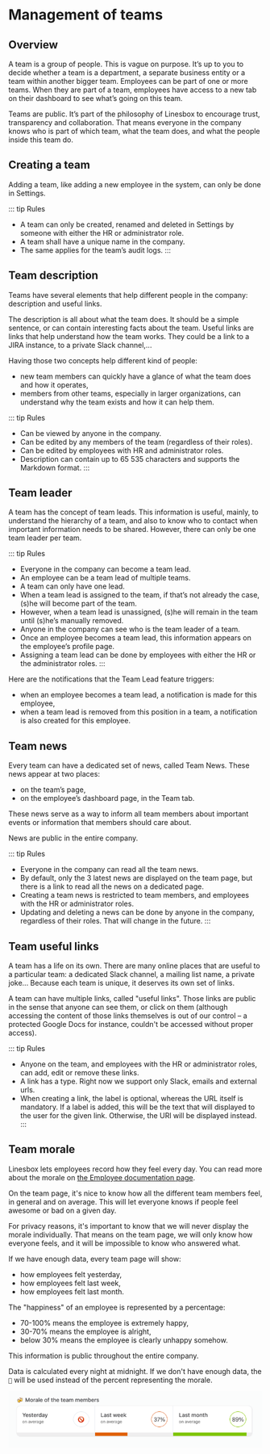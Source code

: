 # Management of teams

## Overview

A team is a group of people. This is vague on purpose. It’s up to you to decide whether a team is a department, a separate business entity or a team within another bigger team. Employees can be part of one or more teams. When they are part of a team, employees have access to a new tab on their dashboard to see what’s going on this team.

Teams are public. It’s part of the philosophy of Linesbox to encourage trust, transparency and collaboration. That means everyone in the company knows who is part of which team, what the team does, and what the people inside this team do.

## Creating a team

Adding a team, like adding a new employee in the system, can only be done in Settings.

::: tip Rules
* A team can only be created, renamed and deleted in Settings by someone with either the HR or administrator role.
* A team shall have a unique name in the company.
* The same applies for the team’s audit logs.
:::

## Team description

Teams have several elements that help different people in the company: description and useful links.

The description is all about what the team does. It should be a simple sentence, or can contain interesting facts about the team. Useful links are links that help understand how the team works. They could be a link to a JIRA instance, to a private Slack channel,...

Having those two concepts help different kind of people:

* new team members can quickly have a glance of what the team does and how it operates,
* members from other teams, especially in larger organizations, can understand why the team exists and how it can help them.

::: tip Rules
* Can be viewed by anyone in the company.
* Can be edited by any members of the team (regardless of their roles).
* Can be edited by employees with HR and administrator roles.
* Description can contain up to 65 535 characters and supports the Markdown format.
:::

## Team leader

A team has the concept of team leads. This information is useful, mainly, to understand the hierarchy of a team, and also to know who to contact when important information needs to be shared. However, there can only be one team leader per team.

::: tip Rules
* Everyone in the company can become a team lead.
* An employee can be a team lead of multiple teams.
* A team can only have one lead.
* When a team lead is assigned to the team, if that’s not already the case, (s)he will become part of the team.
* However, when a team lead is unassigned, (s)he will remain in the team until (s)he’s manually removed.
* Anyone in the company can see who is the team leader of a team.
* Once an employee becomes a team lead, this information appears on the employee’s profile page.
* Assigning a team lead can be done by employees with either the HR or the administrator roles.
:::

Here are the notifications that the Team Lead feature triggers:

* when an employee becomes a team lead, a notification is made for this employee,
* when a team lead is removed from this position in a team, a notification is also created for this employee.

## Team news

Every team can have a dedicated set of news, called Team News. These news appear at two places:

* on the team’s page,
* on the employee’s dashboard page, in the Team tab.

These news serve as a way to inform all team members about important events or information that members should care about.

News are public in the entire company.

::: tip Rules
* Everyone in the company can read all the team news.
* By default, only the 3 latest news are displayed on the team page, but there is a link to read all the news on a dedicated page.
* Creating a team news is restricted to team members, and employees with the HR or administrator roles.
* Updating and deleting a news can be done by anyone in the company, regardless of their roles. That will change in the future.
:::

## Team useful links

A team has a life on its own. There are many online places that are useful to a particular team: a dedicated Slack channel, a mailing list name, a private joke... Because each team is unique, it deserves its own set of links.

A team can have multiple links, called "useful links". Those links are public in the sense that anyone can see them, or click on them (although accessing the content of those links themselves is out of our control – a protected Google Docs for instance, couldn't be accessed without proper access).

::: tip Rules
* Anyone on the team, and employees with the HR or administrator roles, can add, edit or remove these links.
* A link has a type. Right now we support only Slack, emails and external urls.
* When creating a link, the label is optional, whereas the URL itself is mandatory. If a label is added, this will be the text that will displayed to the user for the given link. Otherwise, the URl will be displayed instead.
:::

## Team morale

Linesbox lets employees record how they feel every day. You can read more about the morale on [the Employee documentation page](/documentation/manage/employee-management#employee-morale).

On the team page, it's nice to know how all the different team members feel, in general and on average. This will let everyone knows if people feel awesome or bad on a given day.

For privacy reasons, it's important to know that we will never display the morale individually. That means on the team page, we will only know how everyone feels, and it will be impossible to know who answered what.

If we have enough data, every team page will show:
- how employees felt yesterday,
- how employees felt last week,
- how employees felt last month.

The "happiness" of an employee is represented by a percentage:
- 70-100% means the employee is extremely happy,
- 30-70% means the employee is alright,
- below 30% means the employee is clearly unhappy somehow.

This information is public throughout the entire company.

Data is calculated every night at midnight. If we don't have enough data, the `🚫` will be used instead of the percent representing the morale.

![team morale](./img/team_morale.png)
